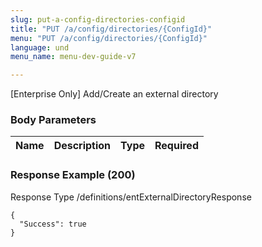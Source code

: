 ```yaml
---
slug: put-a-config-directories-configid
title: "PUT /a/config/directories/{ConfigId}"
menu: "PUT /a/config/directories/{ConfigId}"
language: und
menu_name: menu-dev-guide-v7

---
```








 
[Enterprise Only] Add/Create an external directory  


### Body Parameters

Name | Description | Type | Required
---|---|---|---






### Response Example (200)
Response Type /definitions/entExternalDirectoryResponse

```
{
  "Success": true
}
```




